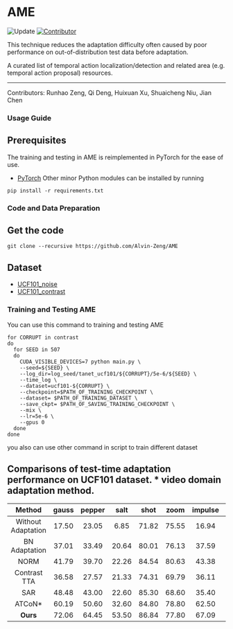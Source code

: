 # AME
![Update](https://img.shields.io/github/last-commit/Alvin-Zeng/AME?color=green&label=last-updated&logo=update&style=flat-squre) [![Contributor](https://img.shields.io/static/v1?label=by&message=Lujule&color=blue&style=flat-squre)](https://github.com/Lujule)
 

This technique reduces the adaptation difficulty often caused by poor performance on out-of-distribution test data before adaptation.

A curated list of temporal action localization/detection and related area (e.g. temporal action proposal) resources.

---

Contributors: Runhao Zeng, Qi Deng, Huixuan Xu, Shuaicheng Niu, Jian Chen

### <span id = "Use guide"> **Usage Guide** </span>
## <span id = "Prerequisites"> **Prerequisites** </span>
The training and testing in AME is reimplemented in PyTorch for the ease of use.
- [PyTorch](https://github.com/pytorch/pytorch)
Other minor Python modules can be installed by running
```shell
pip install -r requirements.txt
```
### <span id = "Code and Data Preparation"> **Code and Data Preparation** </span>
## <span id = "Get the code"> **Get the code** </span>
```shell
git clone --recursive https://github.com/Alvin-Zeng/AME
```

## <span id = "tal"> **Dataset** </span>
- [UCF101_noise](https://files.icg.tugraz.at/d/3551df694e3d4d6b89da/?p=%2Fucf_corrupted_videos&mode=list)
- [UCF101_contrast](https://drive.google.com/file/d/13QHfzMlu8Vjoo6NtmJGiI_whejyKTCKK/view?usp=drive_link)

### <span id = "Training AME"> **Training and Testing AME** </span>
You can use this command to training and testing AME
```shell
for CORRUPT in contrast
do
  for SEED in 507
  do
    CUDA_VISIBLE_DEVICES=7 python main.py \
    --seed=${SEED} \
    --log_dir=log_seed/tanet_ucf101/${CORRUPT}/5e-6/${SEED} \
    --time_log \
    --dataset=ucf101-${CORRUPT} \
    --checkpoint=$PATH_OF_TRAINING_CHECKPOINT \
    --dataset= $PATH_OF_TRAINING_DATASET \
    --save_ckpt= $PATH_OF_SAVING_TRAINING_CHECKPOINT \
    --mix \
    --lr=5e-6 \
    --gpus 0
  done
done
```
you also can use other command in script to train different dataset


## <span id = "tanet-tab"> **Comparisons of test-time adaptation performance on UCF101 dataset. * video domain adaptation method.** </span>
|                     Method                      |  gauss  |   pepper   |   salt   |   shot   |   zoom   |   impulse   |   motion     |   jpeg      |   contrast  |     rain    |     h265.abr     |     avg     |
| :---------------------------------------------: | :-----------: | :---------: | :---------: | :---------: | :---------: | :---------: | :---------: | :---------: | :---------: | :---------: | :---------: | :---------: |
| Without Adaptation | 17.50 | 23.05 | 6.85 | 71.82 | 75.55 | 16.94 | 54.77 | 82.92 | 62.89 | 81.31 | 78.54 | 51.98 |
| BN Adaptation   | 37.01 | 33.49 | 20.64 | 80.01 | 76.13 | 37.59 | 54.46 | 83.08 | 69.13 | 85.85 | 76.90 | 59.57 |
| NORM            | 41.79 | 39.70 | 22.26 | 84.54 | 80.63 | 43.38 | 61.55 | 88.00 | 70.82 | 89.29 | 80.97 | 63.90 |
| Contrast TTA    | 36.58 | 27.57 | 21.33 | 74.31 | 69.79 | 36.11 | 49.48 | 80.23 | 24.48 | 78.46 | 74.60 | 52.09 |
| SAR             | 48.48 | 43.00 | 22.60 | 85.30 | 68.60 | 35.40 | 40.43 | 86.41 | 64.93 | 81.55 | 77.39 | 59.46 |
| ATCoN*          | 60.19 | 50.60 | 32.60 | 84.80 | 78.80 | 62.50 | 69.40 | 84.70 | 71.10 | 86.30 | 78.30 | 69.03 |
| <b>Ours</b>     | 72.06 | 64.45 | 53.50 | 86.84 | 77.80 | 67.09 | 63.57 | 88.94 | 71.76 | 90.50 | 80.89 | 74.31 |



